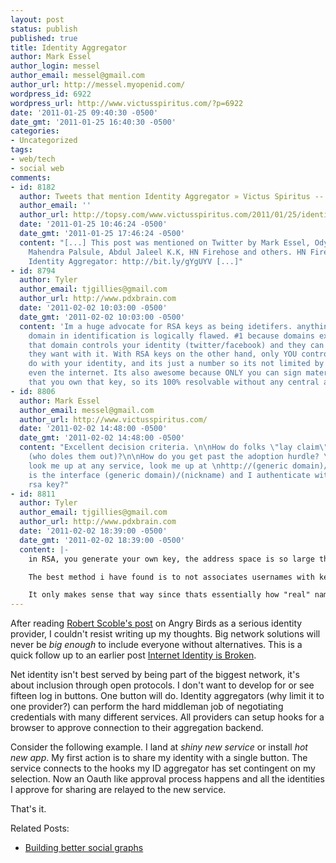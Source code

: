 ```yaml
---
layout: post
status: publish
published: true
title: Identity Aggregator
author: Mark Essel
author_login: messel
author_email: messel@gmail.com
author_url: http://messel.myopenid.com/
wordpress_id: 6922
wordpress_url: http://www.victusspiritus.com/?p=6922
date: '2011-01-25 09:40:30 -0500'
date_gmt: '2011-01-25 16:40:30 -0500'
categories:
- Uncategorized
tags:
- web/tech
- social web
comments:
- id: 8182
  author: Tweets that mention Identity Aggregator » Victus Spiritus -- Topsy.com
  author_email: ''
  author_url: http://topsy.com/www.victusspiritus.com/2011/01/25/identity-aggregator/?utm_source=pingback&amp;utm_campaign=L2
  date: '2011-01-25 10:46:24 -0500'
  date_gmt: '2011-01-25 17:46:24 -0500'
  content: "[...] This post was mentioned on Twitter by Mark Essel, Odyssée Ndayisaba,
    Mahendra Palsule, Abdul Jaleel K.K, HN Firehose and others. HN Firehose said:
    Identity Aggregator: http://bit.ly/gYgUYV [...]"
- id: 8794
  author: Tyler
  author_email: tjgillies@gmail.com
  author_url: http://www.pdxbrain.com
  date: '2011-02-02 10:03:00 -0500'
  date_gmt: '2011-02-02 10:03:00 -0500'
  content: 'Im a huge advocate for RSA keys as being idetifers. anything that uses
    domain in identification is logically flawed. #1 because domains expire. #2 because
    that domain controls your identity (twitter/facebook) and they can do whatever
    they want with it. With RSA keys on the other hand, only YOU control what you
    do with your identity, and its just a number so its not limited by websites or
    even the internet. Its also awesome because ONLY you can sign material proving
    that you own that key, so its 100% resolvable without any central authority.'
- id: 8806
  author: Mark Essel
  author_email: messel@gmail.com
  author_url: http://www.victusspiritus.com/
  date: '2011-02-02 14:48:00 -0500'
  date_gmt: '2011-02-02 14:48:00 -0500'
  content: "Excellent decision criteria. \n\nHow do folks \"lay claim\" to new numbers
    (who doles them out)?\n\nHow do you get past the adoption hurdle? \n\"Hey just
    look me up at any service, look me up at \nhttp://(generic domain)/897bed6539accf9409405fb69a791f2ac3eba515c33da5694026047e616b8f7217571e476a6a1dd729d9aed148ab7eed2bc93fe4e82acb0c7b1c9174fb7282a3.\n\nOr
    is the interface (generic domain)/(nickname) and I authenticate with my private
    rsa key?"
- id: 8811
  author: Tyler
  author_email: tjgillies@gmail.com
  author_url: http://www.pdxbrain.com
  date: '2011-02-02 18:39:00 -0500'
  date_gmt: '2011-02-02 18:39:00 -0500'
  content: |-
    in RSA, you generate your own key, the address space is so large that you won't ever find someone with the same key its essentially a UUID. When creating a public key, you also create a private key that matches your public key, so you can create signatures to verify your public key. here is a good article: http://en.wikipedia.org/wiki/RSA

    The best method i have found is to not associates usernames with keys, but instead to let each node pick what name they will call each key, my server has a separate database where you can add an rsa key and a "username" and it will replace all instances of that key with your specified username.

    It only makes sense that way since thats essentially how "real" names work. Your "DNA" (rsa key) is a constant immutable string of bits, and your name is just something that people call you. My Mom calls me Ty. My Grandpa calls me TJ. you call me Tyler, 3 different names granted by three different entities, and it works because my DNA is constant
---
```

<p>After reading <a href="http://scobleizer.com/2011/01/25/why-angry-birds-could-turn-into-a-major-identity-player/">Robert Scoble's post</a> on Angry Birds as a serious identity provider, I couldn't resist writing up my thoughts. Big network solutions will never be <i>big enough</I> to include everyone without alternatives. This is a quick follow up to an earlier post <a href="http://www.victusspiritus.com/2010/12/22/internet-identity-is-broken/">Internet Identity is Broken</a>.</p>
<p>Net identity isn't best served by being part of the biggest network, it's about inclusion through open protocols. I don't want to develop for or see fifteen log in buttons. One button will do. Identity aggregators (why limit it to one provider?) can perform the hard middleman job of negotiating credentials with many different services. All providers can setup hooks for a browser to approve connection to their aggregation backend. </p>
<p>Consider the following example. I land at <I>shiny new service</i> or install <I>hot new app</I>. My first action is to share my identity with a single button. The service connects to the hooks my ID aggregator has set contingent on my selection. Now an Oauth like approval process happens and all the identities I approve for sharing are relayed to the new service. </p>
<p>That's it.</p>
<p>Related Posts:</p>
<ul>
<li><a href="http://www.avc.com/a_vc/2011/01/building-better-social-graphs-continued.html">Building better social graphs</a></li>
</ul>
